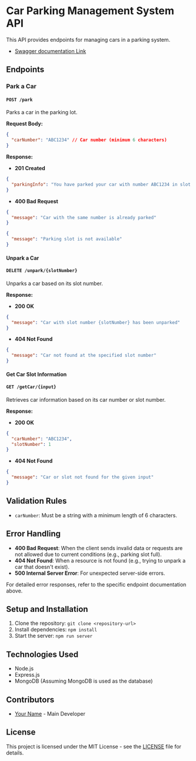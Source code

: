 # Car Parking Management System API

This API provides endpoints for managing cars in a parking system.

- [Swagger documentation Link](https://carparking-1lq7.onrender.com/api-docs/)
## Endpoints

### Park a Car

#### `POST /park`

Parks a car in the parking lot.

**Request Body:**

```json
{
  "carNumber": "ABC1234" // Car number (minimum 6 characters)
}
```

**Response:**

- **201 Created**

```json
{
  "parkingInfo": "You have parked your car with number ABC1234 in slot number 1."
}
```

- **400 Bad Request**

```json
{
  "message": "Car with the same number is already parked"
}
```

```json
{
  "message": "Parking slot is not available"
}
```

#### Unpark a Car

#### `DELETE /unpark/{slotNumber}`

Unparks a car based on its slot number.

**Response:**

- **200 OK**

```json
{
  "message": "Car with slot number {slotNumber} has been unparked"
}
```

- **404 Not Found**

```json
{
  "message": "Car not found at the specified slot number"
}
```

#### Get Car Slot Information

#### `GET /getCar/{input}`

Retrieves car information based on its car number or slot number.

**Response:**

- **200 OK**

```json
{
  "carNumber": "ABC1234",
  "slotNumber": 1
}
```

- **404 Not Found**

```json
{
  "message": "Car or slot not found for the given input"
}
```

## Validation Rules

- `carNumber`: Must be a string with a minimum length of 6 characters.

## Error Handling

- **400 Bad Request**: When the client sends invalid data or requests are not allowed due to current conditions (e.g., parking slot full).
- **404 Not Found**: When a resource is not found (e.g., trying to unpark a car that doesn't exist).
- **500 Internal Server Error**: For unexpected server-side errors.

For detailed error responses, refer to the specific endpoint documentation above.

## Setup and Installation

1. Clone the repository: `git clone <repository-url>`
2. Install dependencies: `npm install`
3. Start the server: `npm run server`

## Technologies Used

- Node.js
- Express.js
- MongoDB (Assuming MongoDB is used as the database)

## Contributors

- [Your Name](#) - Main Developer

## License

This project is licensed under the MIT License - see the [LICENSE](LICENSE) file for details.